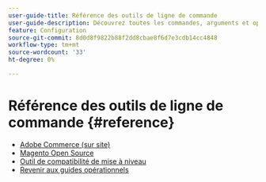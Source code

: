 ```yaml
---
user-guide-title: Référence des outils de ligne de commande
user-guide-description: Découvrez toutes les commandes, arguments et options disponibles pour les outils de ligne de commande d’Adobe Commerce.
feature: Configuration
source-git-commit: 8d0d8f9822b88f2dd8cbae8f6d7e3cdb14cc4848
workflow-type: tm+mt
source-wordcount: '33'
ht-degree: 0%

---
```



# Référence des outils de ligne de commande {#reference}

- [Adobe Commerce (sur site)](commerce-on-premises.md)
- [Magento Open Source](magento-open-source.md)
- [Outil de compatibilité de mise à niveau](uct.md)
- [Revenir aux guides opérationnels](https://experienceleague.adobe.com/docs/commerce-operations/operational-guides/home.html)
